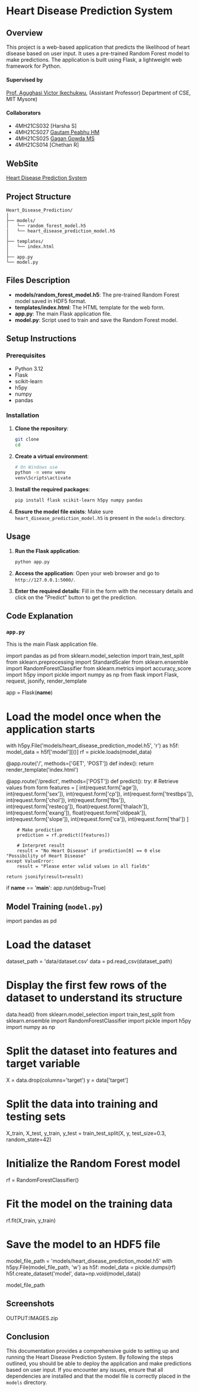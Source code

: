 
# Heart Disease Prediction System

## Overview

This project is a web-based application that predicts the likelihood of heart disease based on user input. It uses a pre-trained Random Forest model to make predictions. The application is built using Flask, a lightweight web framework for Python.
#### Supervised by 
[Prof. Agughasi Victor Ikechukwu](https://github.com/Victor-Ikechukwu), 
(Assistant Professor) 
Department of CSE, MIT Mysore)

#### Collaborators
- 4MH21CS032 [Harsha S]
- 4MH21CS027 [Gautam Peabhu HM](https://github.com/Deepthik05)
- 4MH21CS025 [Gagan Gowda MS](https://github.com/nishanthkj)
- 4MH21CS014 [Chethan R]



## WebSite
[Heart Disease Prediction System](https://heart-disease-prediction-ef37.onrender.com/)

## Project Structure

```
Heart_Disease_Prediction/
│
├── models/
│   └── random_forest_model.h5
|   └── heart_disease_prediction_model.h5
│
├── templates/
│   └── index.html
│
├── app.py
└── model.py
```

## Files Description

- **models/random_forest_model.h5**: The pre-trained Random Forest model saved in HDF5 format.
- **templates/index.html**: The HTML template for the web form.
- **app.py**: The main Flask application file.
- **model.py**: Script used to train and save the Random Forest model.

## Setup Instructions

### Prerequisites

- Python 3.12
- Flask
- scikit-learn
- h5py
- numpy
- pandas

### Installation

1. **Clone the repository**:
    ```bash
    git clone 
    cd 
    ```

2. **Create a virtual environment**:
    ```bash
    # On Windows use
    python -m venv venv
    venv\Scripts\activate
    ```

3. **Install the required packages**:
    ```bash
    pip install flask scikit-learn h5py numpy pandas
    ```

4. **Ensure the model file exists**:
    Make sure `heart_disease_prediction_model.h5` is present in the `models` directory.

## Usage

1. **Run the Flask application**:
    ```bash
    python app.py
    ```

2. **Access the application**:
    Open your web browser and go to `http://127.0.0.1:5000/`.

3. **Enter the required details**:
    Fill in the form with the necessary details and click on the "Predict" button to get the prediction.

## Code Explanation

### `app.py`

This is the main Flask application file.

import pandas as pd
from sklearn.model_selection import train_test_split
from sklearn.preprocessing import StandardScaler
from sklearn.ensemble import RandomForestClassifier
from sklearn.metrics import accuracy_score
import h5py
import pickle
import numpy as np
from flask import Flask, request, jsonify, render_template

app = Flask(__name__)

# Load the model once when the application starts
with h5py.File('models/heart_disease_prediction_model.h5', 'r') as h5f:
    model_data = h5f['model'][()]
rf = pickle.loads(model_data)

@app.route('/', methods=['GET', 'POST'])
def index():
    return render_template('index.html')

@app.route('/predict', methods=['POST'])
def predict():
    try:
        # Retrieve values from form
        features = [
            int(request.form['age']),
            int(request.form['sex']),
            int(request.form['cp']),
            int(request.form['trestbps']),
            int(request.form['chol']),
            int(request.form['fbs']),
            int(request.form['restecg']),
            float(request.form['thalach']),
            int(request.form['exang']),
            float(request.form['oldpeak']),
            int(request.form['slope']),
            int(request.form['ca']),
            int(request.form['thal'])
        ]

        # Make prediction
        prediction = rf.predict([features])

        # Interpret result
        result = "No Heart Disease" if prediction[0] == 0 else "Possibility of Heart Disease"
    except ValueError:
        result = "Please enter valid values in all fields"
    
    return jsonify(result=result)

if __name__ == '__main__':
    app.run(debug=True)


## Model Training (`model.py`)

import pandas as pd

# Load the dataset
dataset_path = 'data/dataset.csv'
data = pd.read_csv(dataset_path)

# Display the first few rows of the dataset to understand its structure
data.head()
from sklearn.model_selection import train_test_split
from sklearn.ensemble import RandomForestClassifier
import pickle
import h5py
import numpy as np

# Split the dataset into features and target variable
X = data.drop(columns='target')
y = data['target']

# Split the data into training and testing sets
X_train, X_test, y_train, y_test = train_test_split(X, y, test_size=0.3, random_state=42)

# Initialize the Random Forest model
rf = RandomForestClassifier()

# Fit the model on the training data
rf.fit(X_train, y_train)

# Save the model to an HDF5 file
model_file_path = 'models/heart_disease_prediction_model.h5'
with h5py.File(model_file_path, 'w') as h5f:
    model_data = pickle.dumps(rf)
    h5f.create_dataset('model', data=np.void(model_data))

model_file_path

## Screenshots
OUTPUT:IMAGES.zip

## Conclusion

This documentation provides a comprehensive guide to setting up and running the Heart Disease Prediction System. By following the steps outlined, you should be able to deploy the application and make predictions based on user input. If you encounter any issues, ensure that all dependencies are installed and that the model file is correctly placed in the `models` directory.
